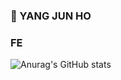 ### 👾 YANG JUN HO

### FE  

![Anurag's GitHub stats](https://github-readme-stats.vercel.app/api?username=yanggengjelly&show_icons=true&theme=transparent)
